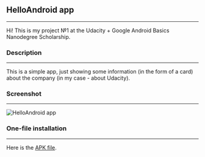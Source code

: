 ## HelloAndroid app
- - - -
Hi! This is my project №1 at the Udacity + Google Android Basics Nanodegree Scholarship.

### Description
- - - -
This is a simple app, just showing some information (in the form of a card) about the company (in my case - about Udacity).

### Screenshot
- - - -
![HelloAndroid app](https://image.ibb.co/dUMSNc/helloscreen_github.jpg)

### One-file installation
- - - -
Here is the [APK file](https://www.dropbox.com/s/lgb38kvhz0wzx3a/helloandroid.apk?dl=0).
